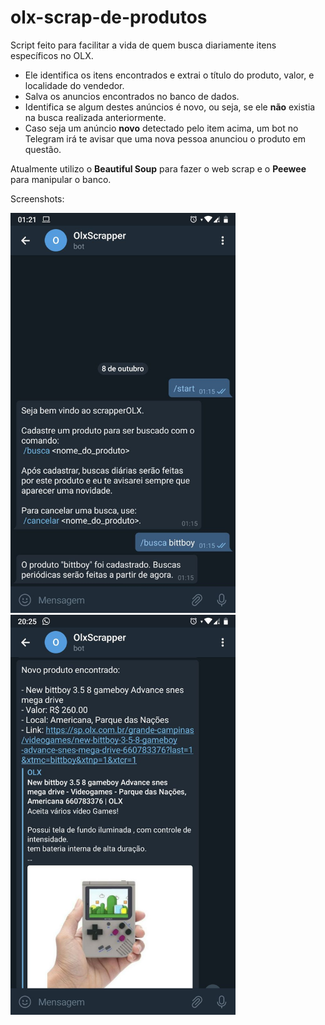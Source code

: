 # olx-scrap-de-produtos

Script feito para facilitar a vida de quem busca diariamente itens específicos no OLX.

- Ele identifica os itens encontrados e extrai o título do produto, valor, e localidade do vendedor.
- Salva os anuncios encontrados no banco de dados.
- Identifica se algum destes anúncios é novo, ou seja, se ele **não** existia na busca realizada anteriormente.
- Caso seja um anúncio **novo** detectado pelo item acima, um bot no Telegram irá te avisar que uma nova pessoa anunciou o produto em questão.

Atualmente utilizo o **Beautiful Soup** para fazer o web scrap e o **Peewee** para manipular o banco.

Screenshots:

<img src="https://github.com/Doc-McCoy/olx-scrap-de-produtos/blob/master/screenshots/screenshot_01.jpg" width="360" height="640"/>

<img src="https://github.com/Doc-McCoy/olx-scrap-de-produtos/blob/master/screenshots/screenshot_02.jpg" width="360" height="640"/>
